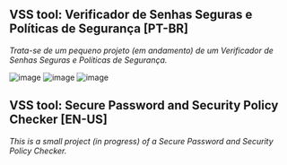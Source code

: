 ## VSS tool: Verificador de Senhas Seguras e Políticas de Segurança [PT-BR]
*Trata-se de um pequeno projeto (em andamento) de um Verificador de Senhas Seguras e Políticas de Segurança.*

![image](https://github.com/cyberdemetrius/vss_tool/assets/149440517/ffdebb98-c427-4fa0-b289-08f0b3174eae) ![image](https://github.com/cyberdemetrius/vss_tool/assets/149440517/acd3bf81-63d2-4159-8f6e-aa973d18dfbb) ![image](https://github.com/cyberdemetrius/vss_tool/assets/149440517/6ec55522-e25d-4fe1-9156-82d96bdf3980)

## VSS tool: Secure Password and Security Policy Checker [EN-US]
*This is a small project (in progress) of a Secure Password and Security Policy Checker.*
